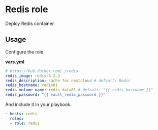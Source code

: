 # Redis role

Deploy Redis container.

## Usage

Configure the role.

**vars.yml**

```yml
# https://hub.docker.com/_/redis
redis_image: redis:6.2.3
redis_description: cache for nextcloud # default: Redis
redis_hostname: redis01
redis_volume_name: redis_data01 # default: "{{ redis_hostname }}"
redis_password: "{{ vault_redis_password }}"
```

And include it in your playbook.

```yml
- hosts: redis
  roles:
  - role: redis
```
